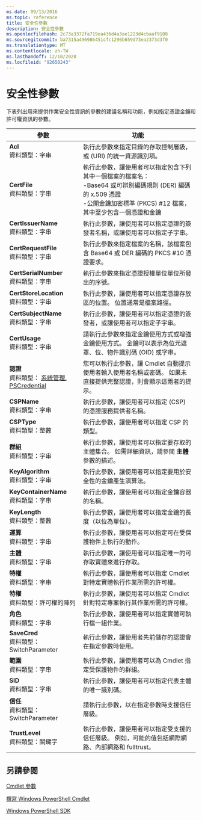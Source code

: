 ```yaml
---
ms.date: 09/13/2016
ms.topic: reference
title: 安全性參數
description: 安全性參數
ms.openlocfilehash: 2c73a3372fa719ea436d4a3ae1223d4cbaaf9108
ms.sourcegitcommit: ba7315a496986451cfc1296b659d73ea2373d3f0
ms.translationtype: MT
ms.contentlocale: zh-TW
ms.lasthandoff: 12/10/2020
ms.locfileid: "92650243"
---
```

# <a name="security-parameters"></a>安全性參數

下表列出用來提供作業安全性資訊的參數的建議名稱和功能，例如指定憑證金鑰和許可權資訊的參數。

|參數|功能|
|---|---|
|**Acl**<br>資料類型：字串|執行此參數來指定目錄的存取控制層級，或 (URI) 的統一資源識別項。|
|**CertFile**<br>資料類型：字串|執行此參數，讓使用者可以指定包含下列其中一個檔案的檔案名：<br>-Base64 或可辨別編碼規則 (DER) 編碼的 x.509 憑證<br>-公開金鑰加密標準 (PKCS) #12 檔案，其中至少包含一個憑證和金鑰|
|**CertIssuerName**<br>資料類型：字串|執行此參數，讓使用者可以指定憑證的簽發者名稱，或讓使用者可以指定子字串。|
|**CertRequestFile**<br>資料類型：字串|執行此參數來指定檔案的名稱，該檔案包含 Base64 或 DER 編碼的 PKCS #10 憑證要求。|
|**CertSerialNumber**<br>資料類型：字串|執行此參數來指定憑證授權單位單位所發出的序號。|
|**CertStoreLocation**<br>資料類型：字串|執行此參數，讓使用者可以指定憑證存放區的位置。 位置通常是檔案路徑。|
|**CertSubjectName**<br>資料類型：字串|執行此參數，讓使用者可以指定憑證的簽發者，或讓使用者可以指定子字串。|
|**CertUsage**<br>資料類型：字串|請執行此參數來指定金鑰使用方式或增強金鑰使用方式。 金鑰可以表示為位元遮罩、位、物件識別碼 (OID) 或字串。|
|**認證**<br>資料類型： [系統管理. PSCredential](/dotnet/api/System.Management.Automation.PSCredential)|您可以執行此參數，讓 Cmdlet 自動提示使用者輸入使用者名稱或密碼。 如果未直接提供完整認證，則會顯示這兩者的提示。|
|**CSPName**<br>資料類型：字串|執行此參數，讓使用者可以指定 (CSP) 的憑證服務提供者名稱。|
|**CSPType**<br>資料類型：整數|執行此參數，讓使用者可以指定 CSP 的類型。|
|**群組**<br>資料類型：字串|執行此參數，讓使用者可以指定要存取的主體集合。 如需詳細資訊，請參閱 **主體** 參數的描述。|
|**KeyAlgorithm**<br>資料類型：字串|執行此參數，讓使用者可以指定要用於安全性的金鑰產生演算法。|
|**KeyContainerName**<br>資料類型：字串|執行此參數，讓使用者可以指定金鑰容器的名稱。|
|**KeyLength**<br>資料類型：整數|執行此參數，讓使用者可以指定金鑰的長度（以位為單位）。|
|**運算**<br>資料類型：字串|執行此參數，讓使用者可以指定可在受保護物件上執行的動作。|
|**主體**<br>資料類型：字串|執行此參數，讓使用者可以指定唯一的可存取實體來進行存取。|
|**特權**<br>資料類型：字串|執行此參數，讓使用者可以指定 Cmdlet 對特定實體執行作業所需的許可權。|
|**特權**<br>資料類型：許可權的陣列|執行此參數，讓使用者可以指定 Cmdlet 針對特定專案執行其作業所需的許可權。|
|**角色**<br>資料類型：字串|執行此參數，讓使用者可以指定實體可執行檔一組作業。|
|**SaveCred**<br>資料類型： SwitchParameter|執行此參數，讓使用者先前儲存的認證會在指定參數時使用。|
|**範圍**<br>資料類型：字串|執行此參數，讓使用者可以為 Cmdlet 指定受保護物件的群組。|
|**SID**<br>資料類型：字串|執行此參數，讓使用者可以指定代表主體的唯一識別碼。|
|**信任**<br>資料類型： SwitchParameter|請執行此參數，以在指定參數時支援信任層級。|
|**TrustLevel**<br>資料類型：關鍵字|執行此參數，讓使用者可以指定受支援的信任層級。 例如，可能的值包括網際網路、內部網路和 fulltrust。|

## <a name="see-also"></a>另請參閱

[Cmdlet 參數](./cmdlet-parameters.md)

[撰寫 Windows PowerShell Cmdlet](./writing-a-windows-powershell-cmdlet.md)

[Windows PowerShell SDK](../windows-powershell-reference.md)
